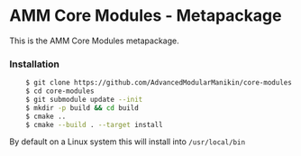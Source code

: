 # AMM Core Modules - Metapackage

This is the AMM Core Modules metapackage.

### Installation
```bash
    $ git clone https://github.com/AdvancedModularManikin/core-modules
    $ cd core-modules
    $ git submodule update --init
    $ mkdir -p build && cd build
    $ cmake ..
    $ cmake --build . --target install
```

By default on a Linux system this will install into `/usr/local/bin`
